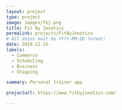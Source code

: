 ```yaml
---
layout: project
type: project
image: images/fbj.png
title: Fit By Jonetics
permalink: projects/FitByJonetics
# All dates must be YYYY-MM-DD format!
date: 2019-12-15
labels:
  - Commerce
  - Scheduling
  - Business
  - Shipping

summary: Personal trainer app

projecturl: https://www.fitbyjonetics.com/

---
```

